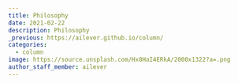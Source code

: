 ```yaml
---
title: Philosophy
date: 2021-02-22
description: Philosophy 
_previous: https://ailever.github.io/column/
categories:
  - column
image: https://source.unsplash.com/Hx8HaI4ERkA/2000x1322?a=.png
author_staff_member: ailever
---
```


